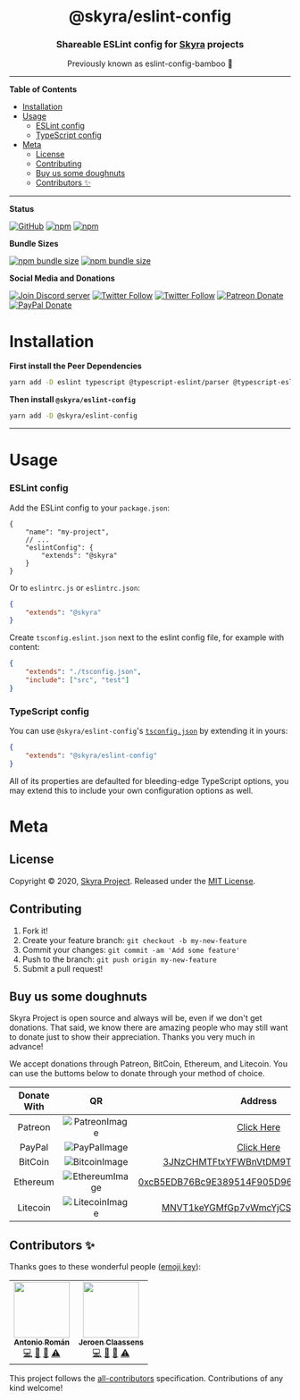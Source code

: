<div align="center">
  <p>
<h1> @skyra/eslint-config </h1>
<h3> Shareable ESLint config for <a href="https://github.com/skyra-project/skyra">Skyra<a> projects</h3>
<p> Previously known as eslint-config-bamboo 🎋
  </p>

</div>

---

**Table of Contents**

- [Installation](#installation)
- [Usage](#usage)
    + [ESLint config](#eslint-config)
    + [TypeScript config](#typescript-config)
- [Meta](#meta)
  * [License](#license)
  * [Contributing](#contributing)
  * [Buy us some doughnuts](#buy-us-some-doughnuts)
  * [Contributors ✨](#contributors-✨)

---

**Status**

[![GitHub](https://img.shields.io/github/license/skyra-project/saelem?logo=github&style=flat-square)](https://github.com/skyra-project/saelem/blob/master/LICENSE.md)
[![npm](https://img.shields.io/npm/v/@skyra/eslint-config?color=crimson&label=eslint-config%20version&logo=npm&style=flat-square)](https://www.npmjs.com/package/@skyra/eslint-config)
[![npm](https://img.shields.io/npm/dt/@skyra/eslint-config?color=crimson&label=eslint-config%20version&logo=npm&style=flat-square)](https://www.npmjs.com/package/@skyra/eslint-config)

**Bundle Sizes**

[![npm bundle size](https://img.shields.io/bundlephobia/min/@skyra/eslint-config?label=eslint-config%20-%20minified&logo=webpack&style=flat-square)](https://bundlephobia.com/result?p=@skyra/eslint-config)
[![npm bundle size](https://img.shields.io/bundlephobia/minzip/@skyra/eslint-config?label=eslint-config%20-%20minzipped&logo=webpack&style=flat-square)](https://bundlephobia.com/result?p=@skyra/eslint-config)

**Social Media and Donations**

[![Join Discord server](https://img.shields.io/discord/512303595966824458?color=697EC4&label=Join%20Discord%20Server&logo=discord&logoColor=FDFEFE&style=flat-square)](https://join.skyra.pw)
[![Twitter Follow](https://img.shields.io/twitter/follow/favna_?label=Follow%20@Favna_&logo=twitter&colorB=1DA1F2&style=flat-square)](https://twitter.com/Favna_/follow)
[![Twitter Follow](https://img.shields.io/twitter/follow/kyranet_?label=Follow%20@kyranet_&logo=twitter&colorB=1DA1F2&style=flat-square)](https://twitter.com/kyranet_/follow)
[![Patreon Donate](https://img.shields.io/badge/patreon-donate-brightgreen.svg?label=Donate%20with%20Patreon&logo=patreon&colorB=F96854&style=flat-square&link=https://donate.skyra.pw/patreon)](https://donate.skyra.pw/patreon)
[![PayPal Donate](https://img.shields.io/badge/paypal-donate-brightgreen.svg?label=Donate%20with%20Paypal&logo=paypal&colorB=00457C&style=flat-square&link=https://donate.skyra.pw/paypal)](https://donate.skyra.pw/paypal)

# Installation

**First install the Peer Dependencies**
```sh
yarn add -D eslint typescript @typescript-eslint/parser @typescript-eslint/eslint-plugin
```

**Then install `@skyra/eslint-config`**
```sh
yarn add -D @skyra/eslint-config
```

---

# Usage

### ESLint config

Add the ESLint config to your `package.json`:

```jsonc
{
	"name": "my-project",
	// ...
	"eslintConfig": {
		"extends": "@skyra"
	}
}
```

Or to `eslintrc.js` or `eslintrc.json`:

```json
{
	"extends": "@skyra"
}
```

Create `tsconfig.eslint.json` next to the eslint config file, for example with content:

```json
{
	"extends": "./tsconfig.json",
	"include": ["src", "test"]
}
```

### TypeScript config

You can use `@skyra/eslint-config`'s
[`tsconfig.json`](/tsconfig.json) by extending it in yours:

```json
{
	"extends": "@skyra/eslint-config"
}
```

All of its properties are defaulted for bleeding-edge TypeScript options, you may extend this to include your own
configuration options as well.

# Meta

## License

Copyright © 2020, [Skyra Project](https://github.com/skyra-project).
Released under the [MIT License](LICENSE.md).

## Contributing

1. Fork it!
1. Create your feature branch: `git checkout -b my-new-feature`
1. Commit your changes: `git commit -am 'Add some feature'`
1. Push to the branch: `git push origin my-new-feature`
1. Submit a pull request!

## Buy us some doughnuts

Skyra Project is open source and always will be, even if we don't get donations. That said, we know there are amazing people who
may still want to donate just to show their appreciation. Thanks you very much in advance!

We accept donations through Patreon, BitCoin, Ethereum, and Litecoin. You can use the buttoms below to donate through your method of choice.

| Donate With |         QR         |                                                                  Address                                                                  |
| :---------: | :----------------: | :---------------------------------------------------------------------------------------------------------------------------------------: |
|   Patreon   | ![PatreonImage][]  |                                               [Click Here](https://www.patreon.com/kyranet)                                               |
|   PayPal    | ![PayPalImage][]   |                [Click Here](https://www.paypal.com/cgi-bin/webscr?cmd=_s-xclick&hosted_button_id=CET28NRZTDQ8L)                |
|   BitCoin   | ![BitcoinImage][]  |         [3JNzCHMTFtxYFWBnVtDM9Tt34zFbKvdwco](bitcoin:3JNzCHMTFtxYFWBnVtDM9Tt34zFbKvdwco?amount=0.01&label=Skyra%20Discord%20Bot)          |
|  Ethereum   | ![EthereumImage][] | [0xcB5EDB76Bc9E389514F905D9680589004C00190c](ethereum:0xcB5EDB76Bc9E389514F905D9680589004C00190c?amount=0.01&label=Skyra%20Discord%20Bot) |
|  Litecoin   | ![LitecoinImage][] |         [MNVT1keYGMfGp7vWmcYjCS8ntU8LNvjnqM](litecoin:MNVT1keYGMfGp7vWmcYjCS8ntU8LNvjnqM?amount=0.01&label=Skyra%20Discord%20Bot)         |

## Contributors ✨

Thanks goes to these wonderful people ([emoji key](https://allcontributors.org/docs/en/emoji-key)):

<!-- ALL-CONTRIBUTORS-LIST:START - Do not remove or modify this section -->
<!-- prettier-ignore-start -->
<!-- markdownlint-disable -->
<table>
  <tr>
    <td align="center"><a href="https://github.com/kyranet"><img src="https://avatars0.githubusercontent.com/u/24852502?v=4?s=100" width="100px;" alt=""/><br /><sub><b>Antonio Román</b></sub></a><br /><a href="https://github.com/skyra-project/eslint-config/commits?author=kyranet" title="Code">💻</a> <a href="#ideas-kyranet" title="Ideas, Planning, & Feedback">🤔</a> <a href="#projectManagement-kyranet" title="Project Management">📆</a> <a href="https://github.com/skyra-project/eslint-config/commits?author=kyranet" title="Tests">⚠️</a></td>
    <td align="center"><a href="https://favware.tech/"><img src="https://avatars3.githubusercontent.com/u/4019718?v=4?s=100" width="100px;" alt=""/><br /><sub><b>Jeroen Claassens</b></sub></a><br /><a href="https://github.com/skyra-project/eslint-config/commits?author=Favna" title="Code">💻</a> <a href="#ideas-Favna" title="Ideas, Planning, & Feedback">🤔</a> <a href="#projectManagement-Favna" title="Project Management">📆</a> <a href="https://github.com/skyra-project/eslint-config/commits?author=Favna" title="Tests">⚠️</a></td>
  </tr>
</table>

<!-- markdownlint-enable -->
<!-- prettier-ignore-end -->
<!-- ALL-CONTRIBUTORS-LIST:END -->

This project follows the [all-contributors](https://github.com/all-contributors/all-contributors) specification. Contributions of any kind welcome!

<!----------------- LINKS --------------->

[patreonimage]:                      https://raw.githubusercontent.com/skyra-project/Skyra/master/assets/github/patreon.png
[paypalimage]:                       https://raw.githubusercontent.com/skyra-project/Skyra/master/assets/github/paypal.png
[bitcoinimage]:                      https://raw.githubusercontent.com/skyra-project/Skyra/master/assets/github/bitcoin.png
[ethereumimage]:                     https://raw.githubusercontent.com/skyra-project/Skyra/master/assets/github/ethereum.png
[litecoinimage]:                     https://raw.githubusercontent.com/skyra-project/Skyra/master/assets/github/litecoin.png